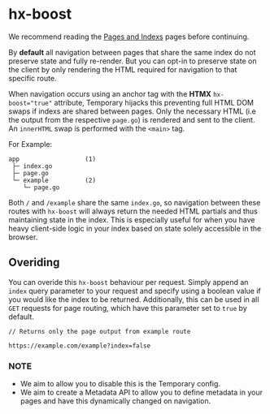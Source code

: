 # hx-boost

We recommend reading the [Pages and Indexs]() pages before continuing.

By __default__ all navigation between pages that share the same index do not preserve state and fully re-render. But you can opt-in to preserve state on the client by only rendering the HTML required for navigation to that specific route. 


When navigation occurs using an anchor tag with the __HTMX__ `hx-boost="true"` attribute, Temporary hijacks this preventing full HTML DOM swaps if indexs are shared between pages. Only the necessary HTML (i.e the output from the respective `page.go`) is rendered and sent to the client. An `innerHTML` swap is performed with the `<main>` tag. 

For Example:

```
app                  (1)
 ├─ index.go       
 ├─ page.go       
 └─ example          (2)
    └─ page.go
```

Both `/` and `/example` share the same `index.go`, so navigation between these routes with `hx-boost` will always return the needed HTML partials and thus maintaining state in the index. This is especially useful for when you have heavy client-side logic in your index based on state solely accessible in the browser.


## Overiding

You can overide this `hx-boost` behaviour per request. Simply append an `index` query parameter to your request and specify using a boolean value if you would like the index to be returned. Additionally, this can be used in all `GET` requests for page routing, which have this parameter set to `true` by default.


```
// Returns only the page output from example route

https://example.com/example?index=false
```

### NOTE

- We aim to allow you to disable this is the Temporary config.
- We aim to create a Metadata API to allow you to define metadata in your pages and have this dynamically changed on navigation.
